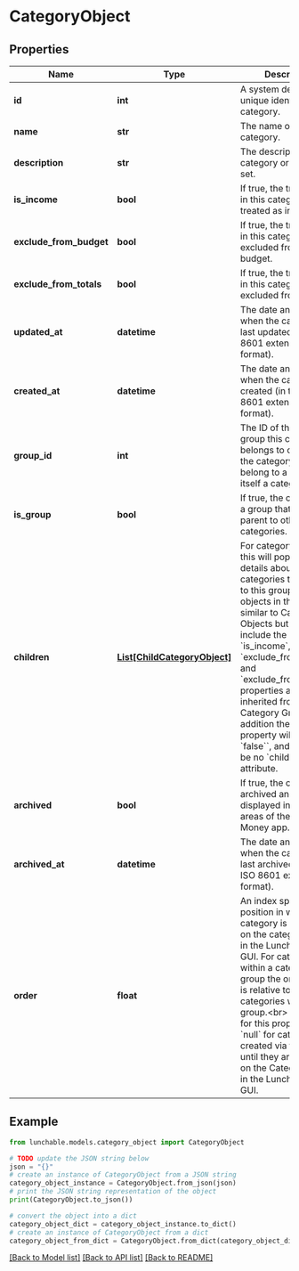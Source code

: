 # CategoryObject


## Properties

Name | Type | Description | Notes
------------ | ------------- | ------------- | -------------
**id** | **int** | A system defined unique identifier for the category. | 
**name** | **str** | The name of the category. | 
**description** | **str** | The description of the category or &#x60;null&#x60; if not set. | 
**is_income** | **bool** | If true, the transactions in this category will be treated as income. | 
**exclude_from_budget** | **bool** | If true, the transactions in this category will be excluded from the budget. | 
**exclude_from_totals** | **bool** | If true, the transactions in this category will be excluded from totals. | 
**updated_at** | **datetime** | The date and time of when the category was last updated (in the ISO 8601 extended format). | 
**created_at** | **datetime** | The date and time of when the category was created (in the ISO 8601 extended format). | 
**group_id** | **int** | The ID of the category group this category belongs to or &#x60;null&#x60; if the category doesn&#39;t belong to a group, or is itself a category group. | 
**is_group** | **bool** | If true, the category is a group that can be a parent to other categories. | 
**children** | [**List[ChildCategoryObject]**](ChildCategoryObject.md) | For category groups, this will populate with details about the categories that belong to this group.  The objects in this array are similar to Category Objects but do not include the &#x60;is_income&#x60;, &#x60;exclude_from_budget&#x60;, and &#x60;exclude_from_totals&#x60; properties as these are inherited from the Category Group.  In addition the &#x60;is_group&#x60; property will always be &#x60;false&#x60;&#x60;, and there will be no &#x60;children&#x60; attribute. | [optional] 
**archived** | **bool** | If true, the category is archived and not displayed in relevant areas of the Lunch Money app. | 
**archived_at** | **datetime** | The date and time of when the category was last archived (in the ISO 8601 extended format). | 
**order** | **float** | An index specifying the position in which the category is displayed on the categories page in the Lunch Money GUI. For categories within a category group the order index is relative to the other categories within the group.&lt;br&gt; This value for this property will be &#x60;null&#x60; for categories created via the API until they are modified on the Categories page in the Lunch Money GUI. | 

## Example

```python
from lunchable.models.category_object import CategoryObject

# TODO update the JSON string below
json = "{}"
# create an instance of CategoryObject from a JSON string
category_object_instance = CategoryObject.from_json(json)
# print the JSON string representation of the object
print(CategoryObject.to_json())

# convert the object into a dict
category_object_dict = category_object_instance.to_dict()
# create an instance of CategoryObject from a dict
category_object_from_dict = CategoryObject.from_dict(category_object_dict)
```
[[Back to Model list]](../README.md#documentation-for-models) [[Back to API list]](../README.md#documentation-for-api-endpoints) [[Back to README]](../README.md)


